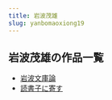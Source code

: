 ```yaml
---
title: 岩波茂雄
slug: yanbomaoxiong19
---
```


## 岩波茂雄の作品一覧

- [岩波文庫論](yanbowenkulun-3e3)
- [読書子に寄す](dushuzinijisu-f55)
